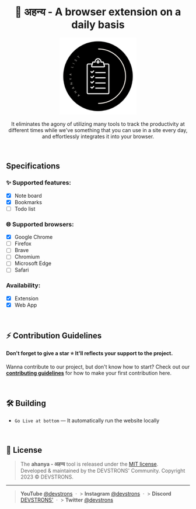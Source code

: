 <div align="center">
<h1>🔂 अहन्य - A browser extension on a daily basis</h1>
    <img src="./images/logo.png" width="210px" />
    <p>It eliminates the agony of utilizing many tools to track the productivity at different times while we've something that you can use in a site every day, and effortlessly integrates it into your browser.</p>
</div>

<br />

## Specifications

### ✨ Supported features:

- [x] Note board
- [x] Bookmarks
- [ ] Todo list

### 🌐 Supported browsers:

- [x] Google Chrome
- [ ] Firefox
- [ ] Brave
- [ ] Chromium
- [ ] Microsoft Edge
- [ ] Safari

### Availability:

- [x] Extension
- [x] Web App

<br />

## ⚡️ Contribution Guidelines

**Don't forget to give a star ⭐ It'll reflects your support to the project.**

Wanna contribute to our project, but don't know how to start? Check out our [**contributing guidelines**](https://github.com/devstrons/ahanya/blob/main/CONTRIBUTING.md) for how to make your first contribution here.

<br />

## 🛠 Building

- `Go Live at bottom` — It automatically run the website locally

<br />

## 📰 License

> The **ahanya - अहन्य** tool is released under the [MIT license](https://github.com/devstrons/ahanya/blob/main/LICENSE). <br> Developed &amp; maintained by the DEVSTRONS' Community. Copyright 2023 © DEVSTRONS.

<hr>

> **YouTube** <a href="https://www.youtube.com/devstrons" target="_blank" rel="noopener">@devstrons</a> &nbsp;&middot;&nbsp; > **Instagram** <a href="https://www.instagram.com/devstrons" target="_blank" rel="noopener">@devstrons</a> &nbsp;&middot;&nbsp; > **Discord** <a href="https://discord.com/invite/MVujzTBqed" target="_blank" rel="noopener">DEVSTRONS'</a> &nbsp;&middot;&nbsp; > **Twitter** <a href="https://twitter.com/devstrons" target="_blank" rel="noopener">@devstrons</a>
